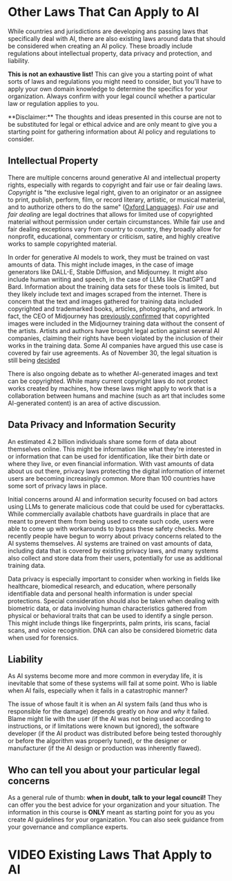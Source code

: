


# Other Laws That Can Apply to AI

While countries and jurisdictions are developing ans passing laws that specifically deal with AI, there are also existing laws around data that should be considered when creating an AI policy. These broadly include regulations about intellectual property, data privacy and protection, and liability.

**This is not an exhaustive list!** This can give you a starting point of what sorts of laws and regulations you might need to consider, but you'll have to apply your own domain knowledge to determine the specifics for your organization. Always confirm with your legal council whether a particular law or regulation applies to you.

<div class = disclaimer>
**Disclaimer:** The thoughts and ideas presented in this course are not to be substituted for legal or ethical advice and are only meant to give you a starting point for gathering information about AI policy and regulations to consider.
</div>

## Intellectual Property

There are multiple concerns around generative AI and intellectual property rights, especially with regards to copyright and fair use or fair dealing laws. _Copyright_ is "the exclusive legal right, given to an originator or an assignee to print, publish, perform, film, or record literary, artistic, or musical material, and to authorize others to do the same" ([Oxford Languages](https://languages.oup.com/google-dictionary-en/)). _Fair use_ and _fair dealing_ are legal doctrines that allows for limited use of copyrighted material without permission under certain circumstances. While fair use and fair dealing exceptions vary from country to country, they broadly allow for nonprofit, educational, commentary or criticism, satire, and highly creative works to sample copyrighted material. 

In order for generative AI models to work, they must be trained on vast amounts of data. This might include images, in the case of image generators like DALL-E, Stable Diffusion, and Midjourney. It might also include human writing and speech, in the case of LLMs like ChatGPT and Bard. Information about the training data sets for these tools is limited, but they likely include text and images scraped from the internet. There is concern that the text and images gathered for training data included copyrighted and trademarked books, articles, photographs, and artwork. In fact, the CEO of Midjourney has [previously confirmed](https://www.forbes.com/sites/robsalkowitz/2022/09/16/midjourney-founder-david-holz-on-the-impact-of-ai-on-art-imagination-and-the-creative-economy/?sh=141343b62d2b) that copyrighted images were included in the Midjourney training data without the consent of the artists. Artists and authors have brought legal action against several AI companies, claiming their rights have been violated by the inclusion of their works in the training data. Some AI companies have argued this use case is covered by fair use agreements. As of November 30, the legal situation is still being [decided](https://www.reuters.com/legal/litigation/artists-take-new-shot-stability-midjourney-updated-copyright-lawsuit-2023-11-30/)

There is also ongoing debate as to whether AI-generated images and text can be copyrighted. While many current copyright laws do not protect works created by machines, how these laws might apply to work that is a collaboration between humans and machine (such as art that includes some AI-generated content) is an area of active discussion.

## Data Privacy and Information Security

An estimated 4.2 billion individuals share some form of data about themselves online. This might be information like what they're interested in or information that can be used for identification, like their birth date or where they live, or even financial information. With vast amounts of data about us out there, privacy laws protecting the digital information of internet users are becoming increasingly common. More than 100 countries have some sort of privacy laws in place.

Initial concerns around AI and information security focused on bad actors using LLMs to generate malicious code that could be used for cyberattacks. While commercially available chatbots have guardrails in place that are meant to prevent them from being used to create such code, users were able to come up with workarounds to bypass these safety checks. More recently people have begun to worry about privacy concerns related to the AI systems themselves. AI systems are trained on vast amounts of data, including data that is covered by existing privacy laws, and many systems also collect and store data from their users, potentially for use as additional training data. 

Data privacy is especially important to consider when working in fields like healthcare, biomedical research, and education, where personally identifiable data and personal health information is under special protections. Special consideration should also be taken when dealing with biometric data, or data involving human characteristics gathered from physical or behavioral traits that can be used to identify a single person. This might include things like fingerprints, palm prints, iris scans, facial scans, and voice recognition. DNA can also be considered biometric data when used for forensics.

## Liability

As AI systems become more and more common in everyday life, it is inevitable that some of these systems will fail at some point. Who is liable when AI fails, especially when it fails in a catastrophic manner?

The issue of whose fault it is when an AI system fails (and thus who is responsible for the damage) depends greatly on _how_ and _why_ it failed. Blame might lie with the user (if the AI was not being used according to instructions, or if limitations were known but ignored), the software developer (if the AI product was distributed before being tested thoroughly or before the algorithm was properly tuned), or the designer or manufacturer (if the AI design or production was inherently flawed). 

## Who can tell you about your particular legal concerns

As a general rule of thumb: **when in doubt, talk to your legal council!** They can offer you the best advice for your organization and your situation. The information in this course is **ONLY** meant as starting point for you as you create AI guidelines for your organization. You can also seek guidance from your governance and compliance experts.

# VIDEO Existing Laws That Apply to AI
